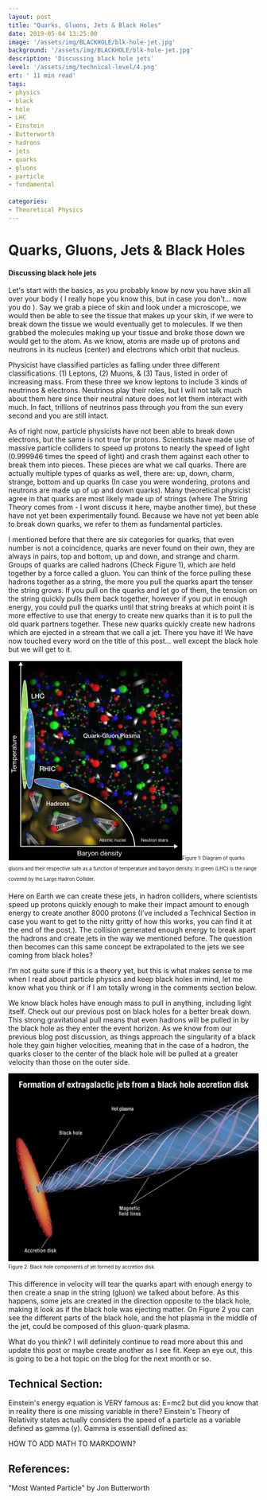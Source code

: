 ```yaml
---
layout: post
title: "Quarks, Gluons, Jets & Black Holes"
date: 2019-05-04 13:25:00
image: '/assets/img/BLACKHOLE/blk-hole-jet.jpg'
background: '/assets/img/BLACKHOLE/blk-hole-jet.jpg'
description: 'Discussing black hole jets'
level: '/assets/img/technical-level/4.png'
ert: ' 11 min read'
tags:
- physics
- black
- hole
- LHC
- Einstein
- Butterworth
- hadrons
- jets
- quarks
- gluons
- particle
- fundamental

categories:
- Theoretical Physics
---
```


# Quarks, Gluons, Jets & Black Holes
#### Discussing black hole jets

Let's start with the basics, as you probably know by now you have skin all over your body ( I really hope you know this, but in case you don't... now you do ). Say we grab a piece of skin and look under a microscope, we would then be able to see the tissue that makes up your skin, if we were to break down the tissue we would eventually get to molecules. If we then grabbed the molecules making up your tissue and broke those down we would get to the atom. As we know, atoms are made up of protons and neutrons in its nucleus (center) and electrons which orbit that nucleus. 

Physicist have classified particles as falling under three different classifications. (1) Leptons, (2) Muons, & (3) Taus, listed in order of increasing mass. From these three we know leptons to include 3 kinds of neutrinos & electrons. Neutrinos play their roles, but I will not talk much about them here since their neutral nature does not let them interact with much. In fact, trillions of neutrinos pass through you from the sun every second and you are still intact.

As of right now, particle physicists have not been able to break down electrons, but the same is not true for protons. Scientists have made use of massive particle colliders to speed up protons to nearly the speed of light (0.999946 times the speed of light) and crash them against each other to break them into pieces. These pieces are what we call quarks. There are actually multiple types of quarks as well, there are: up, down, charm, strange, bottom and up quarks (In case you were wondering, protons and neutrons are made up of up and down quarks). Many theoretical physicist agree in that quarks are most likely made up of strings (where The String Theory comes from - I wont discuss it here, maybe another time), but these have not yet been experimentally found. Because we have not yet been able to break down quarks, we refer to them as fundamental particles. 

I mentioned before that there are six categories for quarks, that even number is not a coincidence, quarks are never found on their own, they are always in pairs, top and bottom, up and down, and strange and charm. Groups of quarks are called hadrons (Check Figure 1), which are held together by a force called a gluon. You can think of the force pulling these hadrons together as a string, the more you pull the quarks apart the tenser the string grows. If you pull on the quarks and let go of them, the tension on the string quickly pulls them back together, however if you put in enough energy, you could pull the quarks until that string breaks at which point it is more effective to use that energy to create new quarks than it is to pull the old quark partners together. These new quarks quickly create new hadrons which are ejected in a stream that we call a jet. There you have it! We have now touched every word on the title of this post… well except the black hole but we will get to it. 

![quark gluon diagram](/assets/img/BLACKHOLE/quark-gluon.png)<sub><sup>Figure 1: Diagram of quarks gluons and their respective sate as a function of temperature and baryon density. In green (LHC) is the range covered by the Large Hadron Collider. </sup></sub>

Here on Earth we can create these jets, in hadron colliders, where scientists speed up protons quickly enough to make their impact amount to enough energy to create another 8000 protons (I’ve included a Technical Section in case you want to get to the nitty gritty of how this works, you can find it at the end of the post.). The collision generated enough energy to break apart the hadrons and create jets in the way we mentioned before. The question then becomes can this same concept be extrapolated to the jets we see coming from black holes? 

I’m not quite sure if this is a theory yet, but this is what makes sense to me when I read about particle physics and keep black holes in mind, let me know what you think or if I am totally wrong in the comments section below. 

We know black holes have enough mass to pull in anything, including light itself. Check out our previous post on black holes for a better break down. This strong gravitational pull means that even hadrons will be pulled in by the black hole as they enter the event horizon. As we know from our previous blog post discussion, as things approach the singularity of a black hole they gain higher velocities, meaning that in the case of a hadron, the quarks closer to the center of the black hole will be pulled at a greater velocity than those on the outer side. 

![Black hole jet](/assets/img/BLACKHOLE/description-jet.jpg)<sub><sup>Figure 2: Black hole components of jet formed by accretion disk.</sup></sub>

This difference in velocity will tear the quarks apart with enough energy to then create a snap in the string (gluon) we talked about before. As this happens, some jets are created in the direction opposite to the black hole, making it look as if the black hole was ejecting matter. On Figure 2 you can see the different parts of the black hole, and the hot plasma in the middle of the jet, could be composed of this gluon-quark plasma.

What do you think? I will definitely continue to read more about this and update this post or maybe create another as I see fit. Keep an eye out, this is going to be a hot topic on the blog for the next month or so. 

## Technical Section:

Einstein's energy equation is VERY famous as: E=mc2 but did you know that in reality there is one missing variable in there? Einstein's Theory of Relativity states actually considers the speed of a particle as a variable defined as gamma (y). Gamma is essentiall defined as: 

HOW TO ADD MATH TO MARKDOWN?

## References:

"Most Wanted Particle" by Jon Butterworth